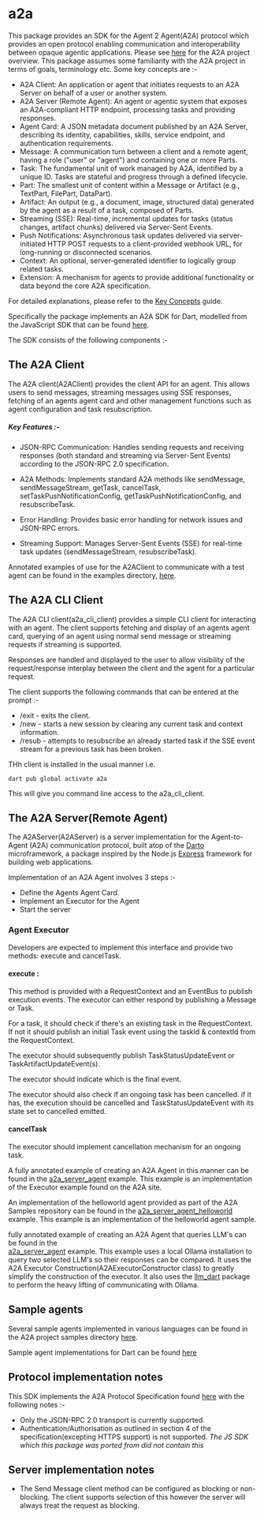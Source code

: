 # a2a

This package provides an SDK for the Agent 2 Agent(A2A) protocol which provides 
an open protocol enabling communication and interoperability between opaque agentic 
applications. Please see [here](https://github.com/a2aproject/A2A) for the A2A project overview.
This package assumes some familiarity with the A2A project in terms of goals, terminology etc.
Some key concepts are :-

* A2A Client: An application or agent that initiates requests to an A2A Server on behalf of a user or another system.
* A2A Server (Remote Agent): An agent or agentic system that exposes an A2A-compliant HTTP endpoint, processing tasks and providing responses.
* Agent Card: A JSON metadata document published by an A2A Server, describing its identity, capabilities, skills, service endpoint, and authentication requirements.
* Message: A communication turn between a client and a remote agent, having a role ("user" or "agent") and containing one or more Parts.
* Task: The fundamental unit of work managed by A2A, identified by a unique ID. Tasks are stateful and progress through a defined lifecycle.
* Part: The smallest unit of content within a Message or Artifact (e.g., TextPart, FilePart, DataPart).
* Artifact: An output (e.g., a document, image, structured data) generated by the agent as a result of a task, composed of Parts.
* Streaming (SSE): Real-time, incremental updates for tasks (status changes, artifact chunks) delivered via Server-Sent Events.
* Push Notifications: Asynchronous task updates delivered via server-initiated HTTP POST requests to a client-provided webhook URL, for long-running or disconnected scenarios.
* Context: An optional, server-generated identifier to logically group related tasks.
* Extension: A mechanism for agents to provide additional functionality or data beyond the core A2A specification.

For detailed explanations, please refer to the [Key Concepts](https://a2a-protocol.org/latest/topics/key-concepts/) guide.


Specifically the package implements an A2A SDK for Dart, modelled from the JavaScript
SDK that can be found [here](https://github.com/a2aproject/a2a-js).

The SDK consists of the following components :-

## The A2A Client

The A2A client(A2AClient) provides the client API for an agent. This allows users to send messages, streaming messages
using SSE responses, fetching of an agents agent card and other management functions such as
agent configuration and task resubscription.

##### Key Features :-

* JSON-RPC Communication: Handles sending requests and receiving responses (both standard and streaming via Server-Sent Events) according to the JSON-RPC 2.0 specification.


* A2A Methods: Implements standard A2A methods like sendMessage, sendMessageStream, getTask, cancelTask, setTaskPushNotificationConfig, getTaskPushNotificationConfig, and resubscribeTask.


* Error Handling: Provides basic error handling for network issues and JSON-RPC errors.


* Streaming Support: Manages Server-Sent Events (SSE) for real-time task updates (sendMessageStream, resubscribeTask).

Annotated examples of use for the A2AClient to communicate with a test agent can be found in the examples directory, 
[here](https://github.com/shamblett/a2a/blob/main/example).

## The A2A CLI Client

The A2A CLI client(a2a_cli_client) provides a simple CLI client for interacting with an agent.
The client supports fetching and display of an agents agent card, querying of an agent using normal send message
or streaming requests if streaming is supported.

Responses are handled and displayed to the user to allow visibility of the request/response
interplay between the client and the agent for a particular request.

The client supports the following commands that can be entered at the prompt :-

* /exit - exits the client.
* /new - starts a new session by clearing any current task and context information.
* /resub - attempts to resubscribe an already started task if the SSE event stream for a previous task has been broken.

THh client is installed in the usual manner i.e. 
```
dart pub global activate a2a
```
This will give you command line access to the a2a_cli_client.

## The A2A Server(Remote Agent)

The A2AServer(A2AServer) is a server implementation for the Agent-to-Agent (A2A) communication protocol, 
built atop of the [Darto](https://pub.dev/packages/darto) microframework, 
a package inspired by the Node.js [Express](https://expressjs.com/) framework for building web applications.

Implementation of an A2A Agent involves 3 steps :-

* Define the Agents Agent Card.
* Implement an Executor for the Agent
* Start the server

### Agent Executor

Developers are expected to implement this interface and provide two methods: execute and cancelTask.

#### execute :
This method is provided with a RequestContext and an EventBus to publish execution events.
The executor can either respond by publishing a Message or Task.

For a task, it should check if there's an existing task in the RequestContext. If not it should publish an initial Task event 
using the taskId & contextId from the RequestContext.

The executor should subsequently publish TaskStatusUpdateEvent or 
TaskArtifactUpdateEvent(s).

The executor should indicate which is the final event.

The executor should also check if an ongoing task has been cancelled. 
if it has, the execution should be cancelled and TaskStatusUpdateEvent 
with its state set to cancelled emitted.

#### cancelTask
The executor should implement cancellation mechanism for an ongoing task.

A fully annotated example of creating an A2A Agent in this manner can be found in the 
[a2a_server_agent](https://github.com/shamblett/a2a/blob/main/example/a2a_server_agent.dart) 
example. This example is an implementation of the Executor example found on the A2A site.

An implementation of the helloworld agent provided as part of the A2A Samples repository can be found
in the [a2a_server_agent_helloworld](https://github.com/shamblett/a2a/blob/main/example/a2a_server_agent_helloworld.dart)
example. This example is an implementation of the helloworld agent sample.

fully annotated example of creating an A2A Agent that queries LLM's can be found in the  
[a2a_server_agent](https://github.com/shamblett/a2a/blob/main/example/a2a_server_agent_ollama.dart)
example. This example uses a local Ollama installation to query two selected LLM's so their responses can be compared.
It uses the A2A Executor Construction(A2AExecutorConstructor class) to greatly simplify the construction
of the executor. It also uses the [llm_dart](https://pub.dev/packages/llm_dart) package to perform the heavy lifting of communicating with
Ollama.

## Sample agents

Several sample agents implemented in various languages can be found in the A2A project samples directory [here](https://github.com/a2aproject/a2a-samples).

Sample agent implementations for Dart can be found [here](https://github.com/shamblett/a2a-dart-samples)

## Protocol implementation notes

This SDK implements the A2A Protocol Specification found [here](https://a2a-protocol.org/latest/specification/)
with the following notes :-

* Only the JSON-RPC 2.0 transport is currently supported.
* Authentication/Authorisation as outlined in section 4 of the specification(excepting HTTPS support) is not supported. 
_The JS SDK which this package was ported from did not contain this_


## Server implementation notes

* The Send Message client method can be configured as blocking or non-blocking. The client supports
  selection of this however the server will always treat the request as blocking.